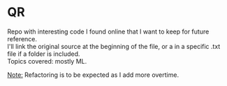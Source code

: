 # QR

Repo with interesting code I found online that I want to keep for future reference.\
I'll link the original source at the beginning of the file, or a in a specific .txt file if a folder is included.\
Topics covered: mostly ML.

<ins>Note:</ins> Refactoring is to be expected as I add more overtime.
